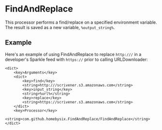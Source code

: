 # FindAndReplace

This processor performs a find/replace on a specified environment variable. The result is saved as a new variable, `%output_string%`.

## Example

Here's an example of using FindAndReplace to replace `http:///` in a developer's Sparkle feed with `https://` prior to calling URLDownloader:

```
<dict>
    <key>Arguments</key>
    <dict>
        <key>find</key>
        <string>http:///scrivener.s3.amazonaws.com</string>
        <key>input_string</key>
        <string>%url%</string>
        <key>replace</key>
        <string>https://scrivener.s3.amazonaws.com</string>
    </dict>
    <key>Processor</key>
    <string>com.github.homebysix.FindAndReplace/FindAndReplace</string>
</dict>
```
